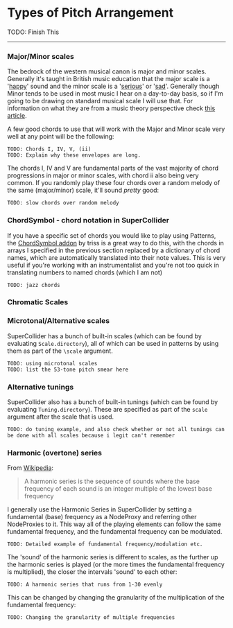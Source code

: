 # Types of Pitch Arrangement

TODO: Finish This

-----------

### Major/Minor scales

The bedrock of the western musical canon is major and minor scales. Generally it's taught in British music education that the major scale is a '[happy](https://www.youtube.com/watch?time_continue=49&v=TAgresBrfcc)' sound and the minor scale is a '[serious](https://www.youtube.com/watch?v=fOk8Tm815lE)' or '[sad](https://www.youtube.com/watch?v=gIuotFZnBtk)'. Generally though Minor tends to be used in most music I hear on a day-to-day basis, so if I'm going to be drawing on standard musical scale I will use that. For information on what they are from a music theory perspective check [this article](https://en.wikipedia.org/wiki/Major_and_minor). 

A few good chords to use that will work with the Major and Minor scale very well at any point will be the following:
```supercollider
TODO: Chords I, IV, V, (ii)
TODO: Explain why these envelopes are long.
```
The chords I, IV and V are fundamental parts of the vast majority of chord progressions in major or minor scales, with chord ii also being very common. If you randomly play these four chords over a random melody of the same (major/minor) scale, it'll sound _pretty_ good:
```supercollider
TODO: slow chords over random melody
```

### ChordSymbol - chord notation in SuperCollider

If you have a specific set of chords you would like to play using Patterns, the [ChordSymbol addon](https://github.com/triss/ChordSymbol) by triss is a great way to do this, with the chords in arrays I specified in the previous section replaced by a dictionary of chord names, which are automatically translated into their note values. This is very useful if you're working with an instrumentalist and you're not too quick in translating numbers to named chords (which I am not)
```supercollider
TODO: jazz chords
```

### Chromatic Scales

### Microtonal/Alternative scales

SuperCollider has a bunch of built-in scales (which can be found by evaluating `Scale.directory`), all of which can be used in patterns by using them as part of the `\scale` argument.

```supercollider
TODO: using microtonal scales
TODO: list the 53-tone pitch smear here
```

### Alternative tunings

SuperCollider also has a bunch of built-in tunings (which can be found by evaluating `Tuning.directory`). These are specified as part of the `scale` argument after the scale that is used. 

```supercollider
TODO: do tuning example, and also check whether or not all tunings can be done with all scales because i legit can't remember
```

### Harmonic (overtone) series

From [Wikipedia](https://en.wikipedia.org/wiki/Harmonic_series_(music)https://en.wikipedia.org/wiki/Harmonic_series_(music)):

> A harmonic series is the sequence of sounds where the base frequency of each sound is an integer multiple of the lowest base frequency

I generally use the Harmonic Series in SuperCollider by setting a fundamental (base) frequency as a NodeProxy and referring other NodeProxies to it. This way all of the playing elements can follow the same fundamental frequency, and the fundamental frequency can be modulated.

```supercollider
TODO: Detailed example of fundamental frequency/modulation etc.
```

The 'sound' of the harmonic series is different to scales, as the further up the harmonic series is played (or the more times the fundamental frequency is multiplied), the closer the intervals 'sound' to each other:

```supercollider
TODO: A harmonic series that runs from 1-30 evenly
```

This can be changed by changing the granularity of the multiplication of the fundamental frequency:

```supercollider
TODO: Changing the granularity of multiple frequencies
```


